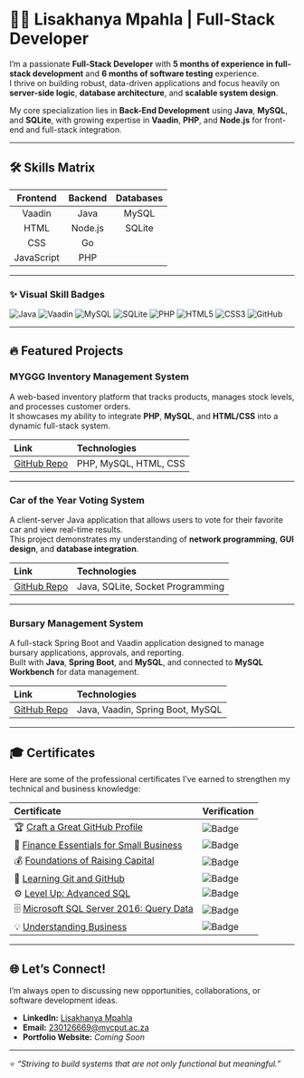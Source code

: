 <p align="center">
</p>

# 🧑‍💻 Lisakhanya Mpahla | Full-Stack Developer

I’m a passionate **Full-Stack Developer** with **5 months of experience in full-stack development** and **6 months of software testing** experience.  
I thrive on building robust, data-driven applications and focus heavily on **server-side logic**, **database architecture**, and **scalable system design**.

My core specialization lies in **Back-End Development** using **Java**, **MySQL**, and **SQLite**, with growing expertise in **Vaadin**, **PHP**, and **Node.js** for front-end and full-stack integration.

---

## 🛠️ Skills Matrix

| **Frontend** | **Backend** | **Databases** |
| :-----------: | :----------: | :------------: |
| Vaadin | Java | MySQL |
| HTML | Node.js | SQLite |
| CSS | Go |  |
| JavaScript | PHP |  |

---

### ✨ Visual Skill Badges

![Java](https://img.shields.io/badge/Java-ED8B00?style=for-the-badge&logo=java&logoColor=white)
![Vaadin](https://img.shields.io/badge/Vaadin-00B4F0?style=for-the-badge&logo=vaadin&logoColor=white)
![MySQL](https://img.shields.io/badge/MySQL-4479A1?style=for-the-badge&logo=mysql&logoColor=white)
![SQLite](https://img.shields.io/badge/SQLite-003B57?style=for-the-badge&logo=sqlite&logoColor=white)
![PHP](https://img.shields.io/badge/PHP-777BB4?style=for-the-badge&logo=php&logoColor=white)
![HTML5](https://img.shields.io/badge/HTML5-E34F26?style=for-the-badge&logo=html5&logoColor=white)
![CSS3](https://img.shields.io/badge/CSS3-1572B6?style=for-the-badge&logo=css3&logoColor=white)
![GitHub](https://img.shields.io/badge/GitHub-181717?style=for-the-badge&logo=github&logoColor=white)

---

## 🔥 Featured Projects

### **MYGGG Inventory Management System**
A web-based inventory platform that tracks products, manages stock levels, and processes customer orders.  
It showcases my ability to integrate **PHP**, **MySQL**, and **HTML/CSS** into a dynamic full-stack system.

| Link | Technologies |
| :--- | :--- |
| [GitHub Repo](https://github.com/yourusername/MYGGG) | PHP, MySQL, HTML, CSS |

---

### **Car of the Year Voting System**
A client-server Java application that allows users to vote for their favorite car and view real-time results.  
This project demonstrates my understanding of **network programming**, **GUI design**, and **database integration**.

| Link | Technologies |
| :--- | :--- |
| [GitHub Repo](https://github.com/yourusername/CarVotingSystem) | Java, SQLite, Socket Programming |

---

### **Bursary Management System**
A full-stack Spring Boot and Vaadin application designed to manage bursary applications, approvals, and reporting.  
Built with **Java**, **Spring Boot**, and **MySQL**, and connected to **MySQL Workbench** for data management.

| Link | Technologies |
| :--- | :--- |
| [GitHub Repo](https://github.com/yourusername/BursaryManagementSystem) | Java, Vaadin, Spring Boot, MySQL |

---

## 🎓 Certificates

Here are some of the professional certificates I’ve earned to strengthen my technical and business knowledge:

| Certificate | Verification |
| :----------- | :------------ |
| 🏆 [Craft a Great GitHub Profile](https://github.com/yourusername/yourrepo/blob/main/certificates/CertificateOfCompletion_Craft%20a%20Great%20GitHub%20Profile.pdf) | ![Badge](https://img.shields.io/badge/View-Certificate-blue?style=flat-square) |
| 💼 [Finance Essentials for Small Business](https://github.com/yourusername/yourrepo/blob/main/certificates/CertificateOfCompletion_Finance%20Essentials%20for%20Small%20Business.pdf) | ![Badge](https://img.shields.io/badge/View-Certificate-blue?style=flat-square) |
| 💰 [Foundations of Raising Capital](https://github.com/yourusername/yourrepo/blob/main/certificates/CertificateOfCompletion_Foundations%20of%20Raising%20Capital.pdf) | ![Badge](https://img.shields.io/badge/View-Certificate-blue?style=flat-square) |
| 🧠 [Learning Git and GitHub](https://github.com/yourusername/yourrepo/blob/main/certificates/CertificateOfCompletion_Learning%20Git%20and%20GitHub.pdf) | ![Badge](https://img.shields.io/badge/View-Certificate-blue?style=flat-square) |
| ⚙️ [Level Up: Advanced SQL](https://github.com/yourusername/yourrepo/blob/main/certificates/CertificateOfCompletion_Level%20Up%20Advanced%20SQL.pdf) | ![Badge](https://img.shields.io/badge/View-Certificate-blue?style=flat-square) |
| 🗄️ [Microsoft SQL Server 2016: Query Data](https://github.com/yourusername/yourrepo/blob/main/certificates/CertificateOfCompletion_Microsoft%20SQL%20Server%202016%20Query%20Data.pdf) | ![Badge](https://img.shields.io/badge/View-Certificate-blue?style=flat-square) |
| 💡 [Understanding Business](https://github.com/yourusername/yourrepo/blob/main/certificates/CertificateOfCompletion_Understanding%20Business.pdf) | ![Badge](https://img.shields.io/badge/View-Certificate-blue?style=flat-square) |

---

## 🌐 Let’s Connect!

I’m always open to discussing new opportunities, collaborations, or software development ideas.

- **LinkedIn:** [Lisakhanya Mpahla](https://www.linkedin.com/in/lisakhanya-mpahla-69b8ab271)  
- **Email:** [230126669@mycput.ac.za](mailto:230126669@mycput.ac.za)  
- **Portfolio Website:** _Coming Soon_

---

⭐ _“Striving to build systems that are not only functional but meaningful.”_
